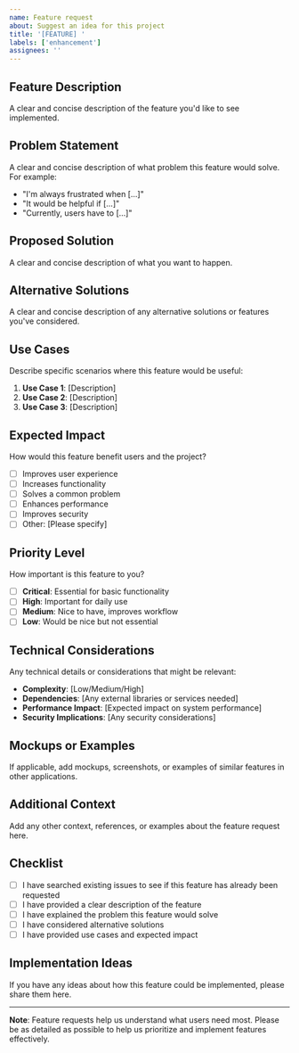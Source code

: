 ```yaml
---
name: Feature request
about: Suggest an idea for this project
title: '[FEATURE] '
labels: ['enhancement']
assignees: ''
---
```


## Feature Description

A clear and concise description of the feature you'd like to see implemented.

## Problem Statement

A clear and concise description of what problem this feature would solve. For example:
- "I'm always frustrated when [...]"
- "It would be helpful if [...]"
- "Currently, users have to [...]"

## Proposed Solution

A clear and concise description of what you want to happen.

## Alternative Solutions

A clear and concise description of any alternative solutions or features you've considered.

## Use Cases

Describe specific scenarios where this feature would be useful:

1. **Use Case 1**: [Description]
2. **Use Case 2**: [Description]
3. **Use Case 3**: [Description]

## Expected Impact

How would this feature benefit users and the project?

- [ ] Improves user experience
- [ ] Increases functionality
- [ ] Solves a common problem
- [ ] Enhances performance
- [ ] Improves security
- [ ] Other: [Please specify]

## Priority Level

How important is this feature to you?

- [ ] **Critical**: Essential for basic functionality
- [ ] **High**: Important for daily use
- [ ] **Medium**: Nice to have, improves workflow
- [ ] **Low**: Would be nice but not essential

## Technical Considerations

Any technical details or considerations that might be relevant:

- **Complexity**: [Low/Medium/High]
- **Dependencies**: [Any external libraries or services needed]
- **Performance Impact**: [Expected impact on system performance]
- **Security Implications**: [Any security considerations]

## Mockups or Examples

If applicable, add mockups, screenshots, or examples of similar features in other applications.

## Additional Context

Add any other context, references, or examples about the feature request here.

## Checklist

- [ ] I have searched existing issues to see if this feature has already been requested
- [ ] I have provided a clear description of the feature
- [ ] I have explained the problem this feature would solve
- [ ] I have considered alternative solutions
- [ ] I have provided use cases and expected impact

## Implementation Ideas

If you have any ideas about how this feature could be implemented, please share them here.

---

**Note**: Feature requests help us understand what users need most. Please be as detailed as possible to help us prioritize and implement features effectively. 